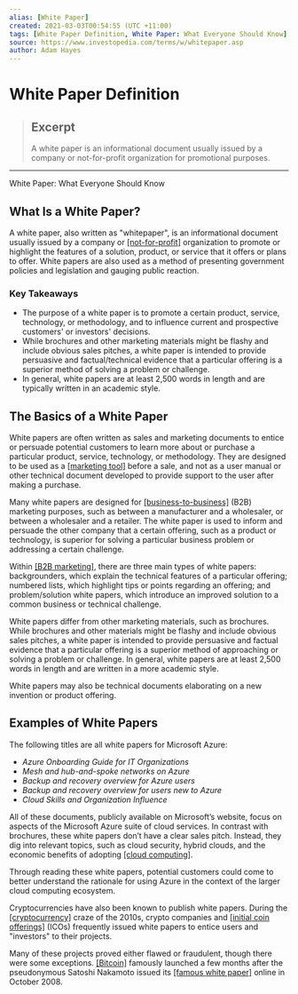 ```yaml
---
alias: [White Paper]
created: 2021-03-03T00:54:55 (UTC +11:00)
tags: [White Paper Definition, White Paper: What Everyone Should Know]
source: https://www.investopedia.com/terms/w/whitepaper.asp
author: Adam Hayes
---
```


# White Paper Definition

> ## Excerpt
> A white paper is an informational document usually issued by a company or not-for-profit organization for promotional purposes.

---

White Paper: What Everyone Should Know
## What Is a White Paper?

A white paper, also written as "whitepaper", is an informational document usually issued by a company or [[not-for-profit]](https://www.investopedia.com/terms/n/not-for-profit.asp) organization to promote or highlight the features of a solution, product, or service that it offers or plans to offer. White papers are also used as a method of presenting government policies and legislation and gauging public reaction.

### Key Takeaways

-   The purpose of a white paper is to promote a certain product, service, technology, or methodology, and to influence current and prospective customers' or investors' decisions.
-   While brochures and other marketing materials might be flashy and include obvious sales pitches, a white paper is intended to provide persuasive and factual/technical evidence that a particular offering is a superior method of solving a problem or challenge.
-   In general, white papers are at least 2,500 words in length and are typically written in an academic style.

## The Basics of a White Paper

White papers are often written as sales and marketing documents to entice or persuade potential customers to learn more about or purchase a particular product, service, technology, or methodology. They are designed to be used as a [[marketing tool]](https://www.investopedia.com/articles/financial-theory/11/small-business-marketing-techniques.asp) before a sale, and not as a user manual or other technical document developed to provide support to the user after making a purchase.

Many white papers are designed for [[business-to-business]](https://www.investopedia.com/terms/b/btob.asp) (B2B) marketing purposes, such as between a manufacturer and a wholesaler, or between a wholesaler and a retailer. The white paper is used to inform and persuade the other company that a certain offering, such as a product or technology, is superior for solving a particular business problem or addressing a certain challenge.

Within [[B2B marketing]](https://www.investopedia.com/articles/investing/061215/difference-between-amazon-and-alibabas-business-models.asp), there are three main types of white papers: backgrounders, which explain the technical features of a particular offering; numbered lists, which highlight tips or points regarding an offering; and problem/solution white papers, which introduce an improved solution to a common business or technical challenge.

White papers differ from other marketing materials, such as brochures. While brochures and other materials might be flashy and include obvious sales pitches, a white paper is intended to provide persuasive and factual evidence that a particular offering is a superior method of approaching or solving a problem or challenge. In general, white papers are at least 2,500 words in length and are written in a more academic style.

White papers may also be technical documents elaborating on a new invention or product offering.

## Examples of White Papers

The following titles are all white papers for Microsoft Azure:

-   _Azure Onboarding Guide for IT Organizations_
-   _Mesh and hub-and-spoke networks on Azure_
-   _Backup and recovery overview for Azure users_
-   _Backup and recovery overview for users new to Azure_
-   _Cloud Skills and Organization Influence_

All of these documents, publicly available on Microsoft’s website, focus on aspects of the Microsoft Azure suite of cloud services. In contrast with brochures, these white papers don’t have a clear sales pitch. Instead, they dig into relevant topics, such as cloud security, hybrid clouds, and the economic benefits of adopting [[cloud computing]](https://www.investopedia.com/terms/c/cloud-computing.asp).

Through reading these white papers, potential customers could come to better understand the rationale for using Azure in the context of the larger cloud computing ecosystem.

Cryptocurrencies have also been known to publish white papers. During the [[cryptocurrency]](https://www.investopedia.com/terms/c/cryptocurrency.asp) craze of the 2010s, crypto companies and [[initial coin offerings]](https://www.investopedia.com/news/what-ico/) (ICOs) frequently issued white papers to entice users and "investors" to their projects.

Many of these projects proved either flawed or fraudulent, though there were some exceptions. [[Bitcoin]](https://www.investopedia.com/terms/b/bitcoin.asp) famously launched a few months after the pseudonymous Satoshi Nakamoto issued its [[famous white paper]](https://www.investopedia.com/tech/return-nakamoto-white-paper-bitcoins-10th-birthday/) online in October 2008.
